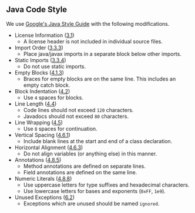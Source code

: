## Java Code Style

We use [Google's Java Style Guide](https://google.github.io/styleguide/javaguide.html) with the following modifications.

 - License Information ([3.1](https://google.github.io/styleguide/javaguide.html#s3.1-copyright-statement))
    - A license header is not included in individual source files.
 - Import Order ([3.3.3](https://google.github.io/styleguide/javaguide.html#s3.3.3-import-ordering-and-spacing))
    - Place java/javax imports in a separate block below other imports.
 - Static Imports ([3.3.4](https://google.github.io/styleguide/javaguide.html#s3.3.4-import-class-not-static))
    - Do not use static imports.
 - Empty Blocks ([4.1.3](https://google.github.io/styleguide/javaguide.html#s4.1.3-braces-empty-blocks))
    - Braces for empty blocks are on the same line. This includes an empty catch block.
 - Block Indentation ([4.2](https://google.github.io/styleguide/javaguide.html#s4.2-block-indentation))
    - Use `4` spaces for blocks.
 - Line Length ([4.4](https://google.github.io/styleguide/javaguide.html#s4.4-column-limit))
    - Code lines should not exceed `120` characters.
    - Javadocs should not exceed `80` characters.
 - Line Wrapping ([4.5](https://google.github.io/styleguide/javaguide.html#s4.5-line-wrapping))
    - Use `8` spaces for continuation.
 - Vertical Spacing ([4.6.1](https://google.github.io/styleguide/javaguide.html#s4.6.1-vertical-whitespace))
    - Include blank lines at the start and end of a class declaration.
 - Horizontal Alignment ([4.6.3](https://google.github.io/styleguide/javaguide.html#s4.6.3-horizontal-alignment))
    - Do not align variables (or anything else) in this manner.
 - Annotations ([4.8.5](https://google.github.io/styleguide/javaguide.html#s4.8.5-annotations))
    - Method annotations are defined on separate lines.
    - Field annotations are defined on the same line.
 - Numeric Literals ([4.8.8](https://google.github.io/styleguide/javaguide.html#s4.8.8-numeric-literals))
    - Use uppercase letters for type suffixes and hexadecimal characters.
    - Use lowercase letters for bases and exponents (`0xFF`, `1e9`).
 - Unused Exceptions ([6.2](https://google.github.io/styleguide/javaguide.html#s6.2-caught-exceptions))
    - Exceptions which are unused should be named `ignored`.
